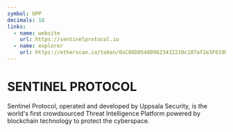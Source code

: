 ```yaml
---
symbol: UPP
decimals: 18
links:
  - name: website
    url: https://sentinelprotocol.io
  - name: explorer
    url: https://etherscan.io/token/0xC86D054809623432210c107af2e3F619DcFbf652
---
```


# SENTINEL PROTOCOL

Sentinel Protocol, operated and developed by Uppsala Security, is the world's first crowdsourced Threat Intelligence Platform powered by blockchain technology to protect the cyberspace.
